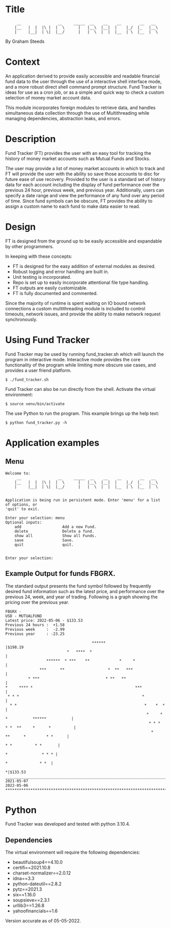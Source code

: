# Title

         __                __     _____  __    __    __        __   __  
        |__   |  |  |\ |  |  \      |   |__\  |__|  |    |_/  |_   |__\ 
        |     |__|  | \|  |__/      |   |  \  |  |  |__  | \  |__  |  \ 


By Graham Steeds

# Context

An application derived to provide easily accessible and readable financial fund data
to the user through the use of a interactive shell interface mode, and a more robust 
direct shell command prompt structure. Fund Tracker is ideas for use as a cron job, or 
as a simple and quick way to check a custom selection of money market account data.



This module incorporates foreign modules to retrieve data, and handles simultaneous 
data collection through the use of Multithreading while managing dependencies, 
abstraction leaks, and errors.

# Description

Fund Tracker (FT) provides the user with an easy tool for tracking the history of money 
market accounts such as Mutual Funds and Stocks.

The user may provide a list of money market accounts in which to track and FT will 
provide the user with the ability so save those accounts to disc for future ease of use 
recovery. Provided to the user is a standard set of history data for each account 
including the display of fund performance over the previous 24 hour, previous week, 
and previous year. Additionally, users can specify a date range and view the 
performance of any fund over any period of time. Since fund symbols can be obscure, FT 
provides the ability to assign a custom name to each fund to make data easier to read.

# Design

FT is designed from the ground up to be easily accessible and expandable by other 
programmers.

In keeping with these concepts:

- FT is designed for the easy addition of external modules as desired.
- Robust logging and error handling are built in.
- Unit testing is incorporated.
- Repo is set up to easily incorporate attentional file type handling.
- FT outputs are easily customizable.
- FT is fully documented and commented.

Since the majority of runtime is spent waiting on IO bound network connections 
a custom multithreading module is included to control timeouts, network issues, and 
provide the ability to make network request synchronously.


# Using Fund Tracker

Fund Tracker may be used by running fund_tracker.sh which will launch the program in 
interactive mode. Interactive mode provides the core functionality of the program 
while limiting more obscure use cases, and provides a user friend platform.

    $ ./fund_tracker.sh

Fund Tracker can also be run directly from the shell.
Activate the virtual environment:

    $ source venv/bin/activate

The use Python to run the program. This example brings up the help text:
    
    $ python fund_tracker.py -h


# Application examples

## Menu


    Welcome to:
         __                __     _____  __    __    __        __   __  
        |__   |  |  |\ |  |  \      |   |__\  |__|  |    |_/  |_   |__\ 
        |     |__|  | \|  |__/      |   |  \  |  |  |__  | \  |__  |  \ 

    
    Application is being run in persistent mode. Enter 'menu' for a list of options, or 
    'quit' to exit.
    
    Enter your selection: menu
    Optional inputs:
        add                  Add a new Fund.
        delete               Delete a fund.
        show all             Show all Funds.
        save                 Save.
        quit                 quit.
    
    
    Enter your selection: 



## Example Output for funds FBGRX.

The standard output presents the fund symbol followed by frequently desired fund 
information such as the latest price, and performance over the previous 24, week, and 
year of trading. Following is a graph showing the pricing over the previous year.

    FBGRX - 
    USD - MUTUALFUND
    Latest price: 2022-05-06 - $133.53
    Previous 24 hours :  +1.58
    Previous week     :  -2.99
    Previous year     : -23.25
    
                                          ******                                                        |$198.19
                               *   ****  *                                                              |
                      ******  * ***    **             *     *                                           |
                   ***      **                   *  **   ***                                            |
              * ***                             * **   **                                               |
    *     **** *                                             ***                                        |
     * * *                                                      *                                       |
      * *                                                        *    *  *                              |
                                                                  *     *  *           ******           |
                                                                   * * *  * *  **     *      *          |
                                                                    *        **      *         * *      |
                                                                                 * *          * *       |
                                                                                  *               * * * |
                                                                                    *              * *  |
                                                                                                       *|$133.53
    ____________________________________________________________________________________________________|
    2021-05-07                                                                                2022-05-06
    ****************************************************************************************************
    

# Python

Fund Tracker was developed and tested with python 3.10.4.

## Dependencies

The virtual environment will require the following dependencies:

- beautifulsoup4==4.10.0
- certifi==2021.10.8
- charset-normalizer==2.0.12
- idna==3.3
- python-dateutil==2.8.2
- pytz==2021.3
- six==1.16.0
- soupsieve==2.3.1
- urllib3==1.26.8
- yahoofinancials==1.6

Version accurate as of 05-05-2022.
